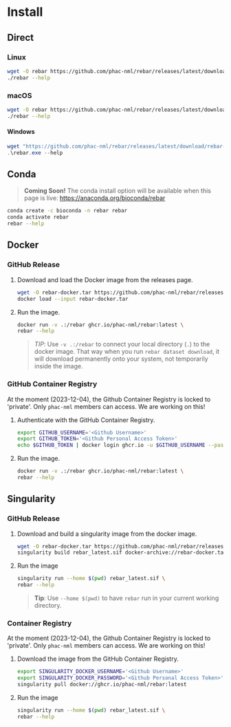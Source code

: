 # Install

## Direct

### Linux

```bash
wget -O rebar https://github.com/phac-nml/rebar/releases/latest/download/rebar-x86_64-unknown-linux-musl
./rebar --help
```

### macOS

```bash
wget -O rebar https://github.com/phac-nml/rebar/releases/latest/download/rebar-x86_64-apple-darwin
./rebar --help
```

#### Windows

```powershell
wget "https://github.com/phac-nml/rebar/releases/latest/download/rebar-x86_64-pc-windows-gnu.exe" -OutFile rebar.exe
.\rebar.exe --help
```

## Conda

> **Coming Soon!** The conda install option will be available when this page is live: https://anaconda.org/bioconda/rebar

```bash
conda create -c bioconda -n rebar rebar
conda activate rebar
rebar --help
```

## Docker

### GitHub Release

1. Download and load the Docker image from the releases page.

    ```bash
    wget -O rebar-docker.tar https://github.com/phac-nml/rebar/releases/latest/download/rebar-docker.tar
    docker load --input rebar-docker.tar
    ```

1. Run the image.

    ```bash
    docker run -v .:/rebar ghcr.io/phac-nml/rebar:latest \
    rebar --help
    ```

    > *TIP*: Use `-v .:/rebar` to connect your local directory (`.`) to the docker image. That way when you run `rebar dataset download`, it will download permanently onto your system, not temporarily inside the image.

### GitHub Container Registry

At the moment (2023-12-04), the Github Container Registry is locked to 'private'. Only `phac-nml` members can access. We are working on this!

1. Authenticate with the GitHub Container Registry.

    ```bash
    export GITHUB_USERNAME='<Github Username>'
    export GITHUB_TOKEN='<Github Personal Access Token>'
    echo $GITHUB_TOKEN | docker login ghcr.io -u $GITHUB_USERNAME --password-stdin
    ```

1. Run the image.

    ```bash
    docker run -v .:/rebar ghcr.io/phac-nml/rebar:latest \
    rebar --help
    ```

## Singularity

### GitHub Release

1. Download and build a singularity image from the docker image.

    ```bash
    wget -O rebar-docker.tar https://github.com/phac-nml/rebar/releases/latest/download/rebar-docker.tar
    singularity build rebar_latest.sif docker-archive://rebar-docker.tar
    ```

1. Run the image

    ```bash
    singularity run --home $(pwd) rebar_latest.sif \
    rebar --help
    ```

    > **Tip**: Use `--home $(pwd)` to have `rebar` run in your current working directory.

### Container Registry

At the moment (2023-12-04), the Github Container Registry is locked to 'private'. Only `phac-nml` members can access. We are working on this!

1. Download the image from the GitHub Container Registry.

    ```bash
    export SINGULARITY_DOCKER_USERNAME='<Github Username>'
    export SINGULARITY_DOCKER_PASSWORD='<Github Personal Access Token>'
    singularity pull docker://ghcr.io/phac-nml/rebar:latest
    ```

1. Run the image

    ```bash
    singularity run --home $(pwd) rebar_latest.sif \
    rebar --help
    ```
